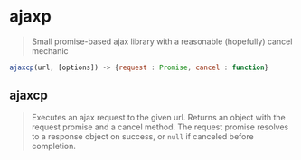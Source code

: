 # ajaxp
> Small promise-based ajax library with a reasonable (hopefully) cancel mechanic

```javascript
ajaxcp(url, [options]) -> {request : Promise, cancel : function}
```

## ajaxcp
> Executes an ajax request to the given url. Returns an object with the request promise and a cancel method.
> The request promise resolves to a response object on success, or `null` if canceled before completion.
